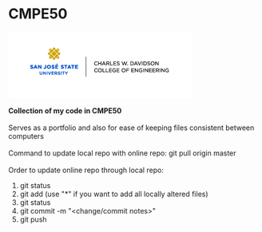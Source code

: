 # CMPE50

![](sjsuSponsor.jpg) <br/>

**Collection of my code in CMPE50**<br/>
<br/>
Serves as a portfolio and also for ease of keeping files consistent between computers<br/>
<br/>
Command to update local repo with online repo: git pull origin master<br/>
<br/>
Order to update online repo through local repo:<br/>
1. git status<br/>
2. git add <file> (use "*" if you want to add all locally altered files)<br/>
3. git status<br/>
4. git commit -m "<change/commit notes>" <br/>
5. git push <br/>
